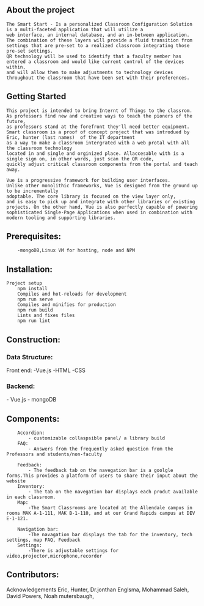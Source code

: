 <h2>About the project</h2>

	The Smart Start - Is a personalized Classroom Configuration Solution is a multi-faceted application that will utilize a 
	web interface, an internal database, and an in-between application. 
	The combination of these layers will provide a fluid transition from settings that are pre-set to a realized classroom integrating those pre-set settings. 
	QR technology will be used to identify that a faculty member has entered a classroom and would like current control of the devices within,
	and will allow them to make adjustments to technology devices throughout the classroom that have been set with their preferences.

<h2>Getting Started</h2>

	This project is intended to bring Internt of Things to the classrom.
	As professors find new and creative ways to teach the pioners of the future, 
	as professors stand at the forefront they'll need better equipment.
	Smart classroom is a proof of concept project that was introdued by Eric, hunter (last names)  of the IT department 
	as a way to make a classroom intergrated with a web protal with all the classroom technology
	located in and single and orginized place. Allaccesable with is a single sign on, in other words, just scan the QR code,
	quickly adjust critical classroom components from the portal and teach away.
	
	Vue is a progressive framework for building user interfaces. 
	Unlike other monolithic frameworks, Vue is designed from the ground up to be incrementally 
	adoptable. The core library is focused on the view layer only,
	and is easy to pick up and integrate with other libraries or existing projects. On the other hand, Vue is also perfectly capable of powering sophisticated Single-Page Applications when used in combination with modern tooling and supporting libraries.
		
	
<h2>Prerequisites:</h2>

		-mongoDB,Linux VM for hosting, node and NPM 
<h2>Installation:</h2>

	Project setup
		npm install
		Compiles and hot-reloads for development
		npm run serve
		Compiles and minifies for production
		npm run build
		Lints and fixes files
		npm run lint
<h2>Construction:</h2>
	
<h3>	Data Structure:</h3>
		Front end: 
			-Vue.js	
			-HTML
			-CSS
		
<h3>		Backend: </h3>
			- Vue.js	
			- mongoDB
		
<h2>	Components:</h2>
		
		Accordion: 
			- customizable collaspsible panel/ a library build		
		FAQ:
			- Answers from the frequently asked question from the Professors and students/non-faculty
				
		Feedback:
			- The feedback tab on the navegation bar is a goolgle forms.This provides a platform of users to share their input about the website
		Inventory:
			- The tab on the navegation bar displays each produt available in each classroom.
		Map:
			-The Smart Classrooms are located at the Allendale campus in rooms MAK A-1-111, MAK B-1-110, and at our Grand Rapids campus at DEV E-1-121.
	 
		Navigation bar:
			-The navagation bar displays the tab for the inventory, tech settings, map FAQ, Feedback 
		Settings:
			-There is adjustable settings for video,projector,microphone,recorder
			
<h2>Contributors:  </h2>
Acknowledgements
Eric,
Hunter,
Dr.jonthan Englsma, 
Mohammad Saleh,
David Powers,
Noah mutersbaugh,

